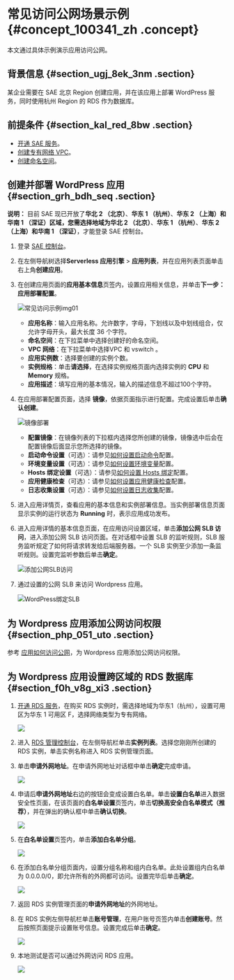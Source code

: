 # 常见访问公网场景示例 {#concept_100341_zh .concept}

本文通过具体示例演示应用访问公网。

## 背景信息 {#section_ugj_8ek_3nm .section}

某企业需要在 SAE 北京 Region 创建应用，并在该应用上部署 WordPress 服务，同时使用杭州 Region 的 RDS 作为数据库。

## 前提条件 {#section_kal_red_8bw .section}

-   [开通 SAE 服务](https://help.aliyun.com/document_detail/87739.html)。
-   [创建专有网络 VPC](https://help.aliyun.com/document_detail/87742.html#creatVPCInEDAS)。
-   [创建命名空间](../cn.zh-CN/快速入门/准备工作.md#section_cu5_k9p_xuf)。

## 创建并部署 WordPress 应用 {#section_grh_bdh_seq .section}

**说明：** 目前 SAE 现已开放了**华北 2 （北京）**、**华东 1 （杭州）**、**华东 2 （上海）**和**华南 1 （深证）**区域，您需选择地域为**华北 2 （北京）**、**华东 1 （杭州）**、**华东 2 （上海）**和**华南 1 （深证）**，才能登录 SAE 控制台。

1.  登录 [SAE 控制台](https://sae.console.aliyun.com)。
2.  在左侧导航树选择**Serverless 应用引擎** \> **应用列表**，并在应用列表页面单击右上角**创建应用**。
3.  在创建应用页面的**应用基本信息**页签内，设置应用相关信息，并单击**下一步：应用部署配置**。

    ![常见访问示例img01](http://aliware-images.oss-cn-hangzhou.aliyuncs.com/edas/Severless/serverless-create-app.png)

    -   **应用名称**：输入应用名称。允许数字，字母，下划线以及中划线组合，仅允许字母开头，最大长度 36 个字符。
    -   **命名空间**：在下拉菜单中选择创建好的命名空间。
    -   **VPC 网络**：在下拉菜单中选择VPC 和 vswitch 。
    -   **应用实例数**：选择要创建的实例个数。
    -   **实例规格**：单击**请选择**，在选择实例规格页面内选择实例的 **CPU** 和 **Memory** 规格。
    -   **应用描述**：填写应用的基本情况，输入的描述信息不超过100个字符。
4.  在应用部署配置页面，选择 **镜像**，依据页面指示进行配置。完成设置后单击**确认创建**。

    ![镜像部署](../DNSAE19102359/../DNICMS19102088/images/56820_zh-CN.png)

    -   **配置镜像**：在镜像列表的下拉框内选择您所创建的镜像，镜像选中后会在配置镜像后面显示您所选择的镜像。
    -   **启动命令设置**（可选）：请参见[如何设置启动命令](../cn.zh-CN/应用部署/高级设置/如何设置启动命令.md#)配置。
    -   **环境变量设置**（可选）：请参见[如何设置环境变量](https://help.aliyun.com/document_detail/96560.html)配置。
    -   **Hosts 绑定设置**（可选）：请参见[如何设置 Hosts 绑定](https://help.aliyun.com/document_detail/100335.html)配置。
    -   **应用健康检查**（可选）：请参见[如何设置应用健康检查](https://help.aliyun.com/document_detail/96713.html)配置。
    -   **日志收集设置**（可选）：请参见[如何设置日志收集](../cn.zh-CN/.md#)配置。
5.  进入应用详情页，查看应用的基本信息和实例部署信息。当实例部署信息页面显示实例的运行状态为 **Running** 时，表示应用成功发布。
6.  进入应用详情的基本信息页面，在应用访问设置区域，单击**添加公网 SLB 访问**，进入添加公网 SLB 访问页面。在对话框中设置 SLB 的监听规则，SLB 服务监听规定了如何将请求转发给后端服务器。一个 SLB 实例至少添加一条监听规则。设置完监听参数后单击**确定**。

    ![添加公网SLB访问](http://static-aliyun-doc.oss-cn-hangzhou.aliyuncs.com/assets/img/1067694/156721888456823_zh-CN.png)

7.  通过设置的公网 SLB 来访问 Wordpress 应用。

    ![WordPress绑定SLB](https://aliware-images.oss-cn-hangzhou.aliyuncs.com/edas/EDAS-Serverless/serverless-wordpress-app-login-SLB.png)


## 为 Wordpress 应用添加公网访问权限 {#section_php_051_uto .section}

参考 [应用如何访问公网](cn.zh-CN/最佳实践/应用访问公网/应用如何访问公网.md#)，为 Wordpress 应用添加公网访问权限。

## 为 Wordpress 应用设置跨区域的 RDS 数据库 {#section_f0h_v8g_xi3 .section}

1.  [开通 RDS 服务](https://help.aliyun.com/document_detail/26117.htmlhttps://rds-buy.aliyun.com)，在购买 RDS 实例时，需选择地域为华东1（杭州），设置可用区为华东 1 可用区 F，选择网络类型为专有网络。

    ![](https://aliware-images.oss-cn-hangzhou.aliyuncs.com/edas/EDAS-Serverless/serverless-wordpress-rds-login.png)

2.  进入 [RDS 管理控制台](https://rdsnext.console.aliyun.com)，在左侧导航栏单击**实例列表**。选择您刚刚所创建的 RDS 实例，单击实例名称进入 RDS 实例管理页面。
3.  单击**申请外网地址**。在申请外网地址对话框中单击**确定**完成申请。

    ![](https://aliware-images.oss-cn-hangzhou.aliyuncs.com/edas/EDAS-Serverless/serverless-wordpress-rds-instance-detail.png)

4.  申请后**申请外网地址**右边的按钮会变成设置白名单。单击**设置白名单**进入数据安全性页面，在该页面的**白名单设置**页签内，单击**切换高安全白名单模式（推荐）**，并在弹出的确认框中单击**确认切换**。

    ![](https://aliware-images.oss-cn-hangzhou.aliyuncs.com/edas/EDAS-Serverless/serverless-wordpress-rds-instance-advanced-whitelist.png)

5.  在**白名单设置**页签内，单击**添加白名单分组**。

    ![](https://aliware-images.oss-cn-hangzhou.aliyuncs.com/edas/EDAS-Serverless/serverless-wordpress-rds-instance-add-whitelist.png)

6.  在添加白名单分组页面内，设置分组名称和组内白名单。此处设置组内白名单为 0.0.0.0/0，即允许所有的外网都可访问。设置完毕后单击**确定**。

    ![](https://aliware-images.oss-cn-hangzhou.aliyuncs.com/edas/EDAS-Serverless/serverless-wordpress-rds-instance-add-all-whitelist.png)

7.  返回 RDS 实例管理页面的**申请外网地址**的外网地址。
8.  在 RDS 实例左侧导航栏单击**账号管理**，在用户账号页签内单击**创建账号**。然后按照页面提示设置账号信息。设置完成后单击**确定**。

    ![](https://aliware-images.oss-cn-hangzhou.aliyuncs.com/edas/EDAS-Serverless/serverless-wordpress-rds-instance-account.png)

9.  本地测试是否可以通过外网访问 RDS 应用。

    ![](https://aliware-images.oss-cn-hangzhou.aliyuncs.com/edas/EDAS-Serverless/serverless-wordpress-rds-instance-access.png)


